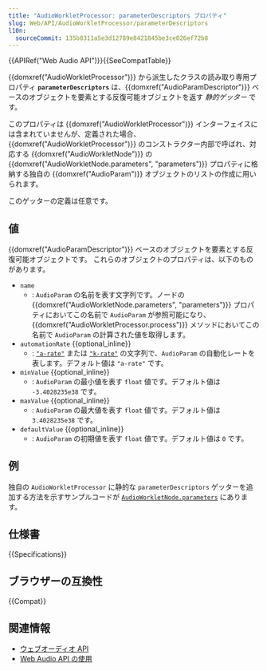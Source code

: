 ```yaml
---
title: "AudioWorkletProcessor: parameterDescriptors プロパティ"
slug: Web/API/AudioWorkletProcessor/parameterDescriptors
l10n:
  sourceCommit: 135b8311a5e3d12789e8421845be3ce026ef72b8
---
```


{{APIRef("Web Audio API")}}{{SeeCompatTable}}

{{domxref("AudioWorkletProcessor")}} から派生したクラスの読み取り専用プロパティ **`parameterDescriptors`** は、{{domxref("AudioParamDescriptor")}} ベースのオブジェクトを要素とする反復可能オブジェクトを返す _静的ゲッター_ です。

このプロパティは {{domxref("AudioWorkletProcessor")}} インターフェイスには含まれていませんが、定義された場合、{{domxref("AudioWorkletProcessor")}} のコンストラクター内部で呼ばれ、対応する {{domxref("AudioWorkletNode")}} の {{domxref("AudioWorkletNode.parameters", "parameters")}} プロパティに格納する独自の {{domxref("AudioParam")}} オブジェクトのリストの作成に用いられます。

このゲッターの定義は任意です。

## 値

{{domxref("AudioParamDescriptor")}} ベースのオブジェクトを要素とする反復可能オブジェクトです。
これらのオブジェクトのプロパティは、以下のものがあります。

- `name`
  - : `AudioParam` の名前を表す文字列です。ノードの {{domxref("AudioWorkletNode.parameters", "parameters")}} プロパティにおいてこの名前で `AudioParam` が参照可能になり、{{domxref("AudioWorkletProcessor.process")}} メソッドにおいてこの名前で `AudioParam` の計算された値を取得します。
- `automationRate` {{optional_inline}}
  - : [`"a-rate"`](/ja/docs/Web/API/AudioParam#a-rate) または [`"k-rate"`](/ja/docs/Web/API/AudioParam#k-rate) の文字列で、`AudioParam` の自動化レートを表します。デフォルト値は `"a-rate"` です。
- `minValue` {{optional_inline}}
  - : `AudioParam` の最小値を表す `float` 値です。デフォルト値は `-3.4028235e38` です。
- `maxValue` {{optional_inline}}
  - : `AudioParam` の最大値を表す `float` 値です。デフォルト値は `3.4028235e38` です。
- `defaultValue` {{optional_inline}}
  - : `AudioParam` の初期値を表す `float` 値です。デフォルト値は `0` です。

## 例

独自の `AudioWorkletProcessor` に静的な `parameterDescriptors` ゲッターを追加する方法を示すサンプルコードが [`AudioWorkletNode.parameters`](/ja/docs/Web/API/AudioWorkletNode/parameters#%E4%BE%8B) にあります。

## 仕様書

{{Specifications}}

## ブラウザーの互換性

{{Compat}}

## 関連情報

- [ウェブオーディオ API](/ja/docs/Web/API/Web_Audio_API)
- [Web Audio API の使用](/ja/docs/Web/API/Web_Audio_API/Using_Web_Audio_API)
